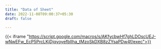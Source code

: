 ```yaml
---
title: "Data of Sheet"
date: 2022-11-08T09:00:37+05:30
draft: false

---
```


{{< iframe "https://script.google.com/macros/s/AKfycbwHf7ghLDOscUEJ-wNwEFw_EcP5PrcLKjDjqyoyefblIha_tMzoSkDXB8zZYsaPDw4f/exec">}}
